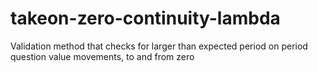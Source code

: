 # takeon-zero-continuity-lambda
Validation method that checks for larger than expected period on period question value movements, to and from zero
